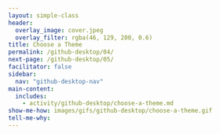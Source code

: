```yaml
---
layout: simple-class
header:
  overlay_image: cover.jpeg
  overlay_filter: rgba(46, 129, 200, 0.6)
title: Choose a Theme
permalink: /github-desktop/04/
next-page: /github-desktop/05/
facilitator: false
sidebar:
  nav: "github-desktop-nav"
main-content:
  includes:
    - activity/github-desktop/choose-a-theme.md
show-me-how: images/gifs/github-desktop/choose-a-theme.gif
tell-me-why:
---
```

